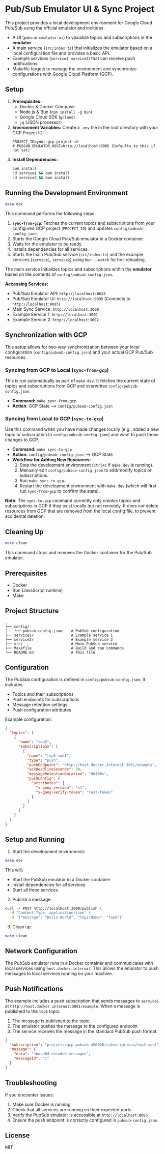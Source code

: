 # Pub/Sub Emulator UI & Sync Project

This project provides a local development environment for Google Cloud Pub/Sub using the official emulator and includes:

*   A UI (`pubsub-emulator-ui`) to visualize topics and subscriptions in the **emulator**.
*   A main service (`src/index.ts`) that initializes the emulator based on a local configuration file and provides a basic API.
*   Example services (`service1`, `service2`) that can receive push notifications.
*   Makefile targets to manage the environment and synchronize configurations with Google Cloud Platform (GCP).

## Setup

1.  **Prerequisites:**
    *   Docker & Docker Compose
    *   Node.js & Bun (`npm install -g bun`)
    *   Google Cloud SDK (`gcloud`)
    *   `jq` (JSON processor)
2.  **Environment Variables:** Create a `.env` file in the root directory with your GCP Project ID:
    ```env
    PROJECT_ID=your-gcp-project-id
    # PUBSUB_EMULATOR_HOST=http://localhost:8085 (Defaults to this if not set)
    ```
3.  **Install Dependencies:**
    ```bash
    bun install
    cd service1 && bun install
    cd service2 && bun install
    ```

## Running the Development Environment

```bash
make dev
```

This command performs the following steps:

1.  **`sync-from-gcp`**: Fetches the current topics and subscriptions from your configured GCP project (`PROJECT_ID`) and updates `config/pubsub-config.json`.
2.  Starts the Google Cloud Pub/Sub emulator in a Docker container.
3.  Waits for the emulator to be ready.
4.  Installs dependencies for all services.
5.  Starts the main Pub/Sub service (`src/index.ts`) and the example services (`service1`, `service2`) using `bun --watch` for hot-reloading.

The main service initializes topics and subscriptions within the **emulator** based on the contents of `config/pubsub-config.json`.

**Accessing Services:**

*   Pub/Sub Emulator API: `http://localhost:8085`
*   Pub/Sub Emulator UI: `http://localhost:9095` (Connects to `http://localhost:8085`)
*   Main Sync Service: `http://localhost:3000`
*   Example Service 1: `http://localhost:3001`
*   Example Service 2: `http://localhost:3002`

## Synchronization with GCP

This setup allows for two-way synchronization between your local configuration (`config/pubsub-config.json`) and your actual GCP Pub/Sub resources.

### Syncing from GCP to Local (`sync-from-gcp`)

This is run automatically as part of `make dev`. It fetches the current state of topics and subscriptions from GCP and overwrites `config/pubsub-config.json`.

*   **Command:** `make sync-from-gcp`
*   **Action:** GCP State --> `config/pubsub-config.json`

### Syncing from Local to GCP (`sync-to-gcp`)

Use this command when you have made changes locally (e.g., added a new topic or subscription to `config/pubsub-config.json`) and want to push those changes to GCP.

*   **Command:** `make sync-to-gcp`
*   **Action:** `config/pubsub-config.json` --> GCP State
*   **Workflow for Adding New Resources:**
    1.  Stop the development environment (`Ctrl+C` if `make dev` is running).
    2.  Manually edit `config/pubsub-config.json` to add/modify topics or subscriptions.
    3.  Run `make sync-to-gcp`.
    4.  Restart the development environment with `make dev` (which will first run `sync-from-gcp` to confirm the state).

**Note:** The `sync-to-gcp` command currently only *creates* topics and subscriptions in GCP if they exist locally but not remotely. It does *not* delete resources from GCP that are removed from the local config file, to prevent accidental deletion.

## Cleaning Up

```bash
make clean
```

This command stops and removes the Docker container for the Pub/Sub emulator.

## Prerequisites

- Docker
- Bun (JavaScript runtime)
- Make

## Project Structure

```
.
├── config/
│   └── pubsub-config.json    # PubSub configuration
├── service1/                 # Example service 1
├── service2/                 # Example service 2
├── src/                      # Main PubSub service
├── Makefile                  # Build and run commands
└── README.md                 # This file
```

## Configuration

The PubSub configuration is defined in `config/pubsub-config.json`. It includes:

- Topics and their subscriptions
- Push endpoints for subscriptions
- Message retention settings
- Push configuration attributes

Example configuration:
```json
{
  "topics": [
    {
      "name": "top5",
      "subscriptions": [
        {
          "name": "top5-sub1",
          "type": "push",
          "pushEndpoint": "http://host.docker.internal:3001/example",
          "ackDeadlineSeconds": 30,
          "messageRetentionDuration": "86400s",
          "pushConfig": {
            "attributes": {
              "x-goog-version": "v1",
              "x-goog-verify-token": "test-token"
            }
          }
        }
      ]
    }
  ]
}
```

## Setup and Running

1. Start the development environment:
```bash
make dev
```

This will:
- Start the PubSub emulator in a Docker container
- Install dependencies for all services
- Start all three services

2. Publish a message:
```bash
curl -X POST http://localhost:3000/publish \
  -H "Content-Type: application/json" \
  -d '{"message": "Hello World", "topicName": "top5"}'
```

3. Clean up:
```bash
make clean
```

## Network Configuration

The PubSub emulator runs in a Docker container and communicates with local services using `host.docker.internal`. This allows the emulator to push messages to local services running on your machine.

## Push Notifications

The example includes a push subscription that sends messages to `service1` at `http://host.docker.internal:3001/example`. When a message is published to the `top5` topic:

1. The message is published to the topic
2. The emulator pushes the message to the configured endpoint
3. The service receives the message in the standard PubSub push format:
```json
{
  "subscription": "projects/gcp-pubsub-456020/subscriptions/top5-sub1",
  "message": {
    "data": "<base64-encoded-message>",
    "messageId": "1"
  }
}
```

## Troubleshooting

If you encounter issues:

1. Make sure Docker is running
2. Check that all services are running on their expected ports
3. Verify the PubSub emulator is accessible at `http://localhost:8085`
4. Ensure the push endpoint is correctly configured in `pubsub-config.json`

## License

MIT 